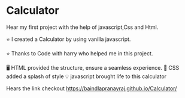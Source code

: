 # Calculator
Hear my first project with the help of javascript,Css and Html.

⭐ I created a Calculator by using vanilla javascript.

⭐ Thanks to Code with harry who helped me in this project.

🖥️ HTML provided the structure, ensure a seamless experience.
🎨 CSS added a splash of style
💡 javascript brought life to this calculator

Hears the link checkout https://baindlapranayraj.github.io/Calculator/

